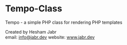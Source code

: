 # Tempo-Class

 
   Tempo - a simple PHP class for rendering PHP templates
   
   Created by Hesham Jabr<br>
   email: info@jabr.dev
   website: www.jabr.dev
